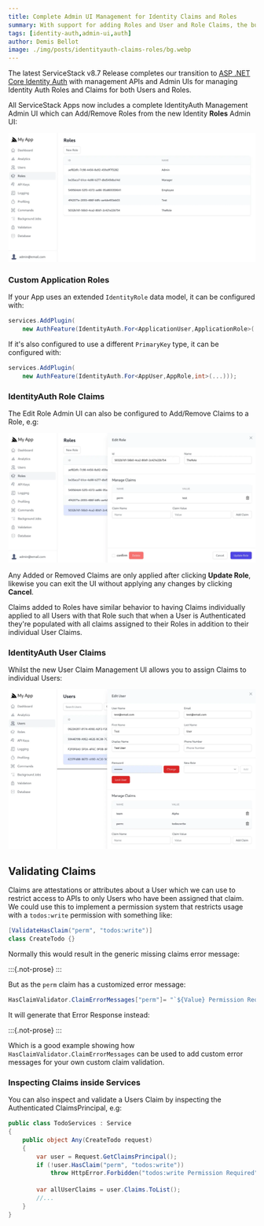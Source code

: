 ```yaml
---
title: Complete Admin UI Management for Identity Claims and Roles
summary: With support for adding Roles and User and Role Claims, the built-in Admin UI now offers complete Identity Auth management
tags: [identity-auth,admin-ui,auth]
author: Demis Bellot
image: ./img/posts/identityauth-claims-roles/bg.webp
---
```


The latest ServiceStack v8.7 Release completes our transition to [ASP .NET Core Identity Auth](https://docs.servicestack.net/auth/identity-auth) 
with management APIs and Admin UIs for managing Identity Auth Roles and Claims for both Users and Roles.

All ServiceStack Apps now includes a complete IdentityAuth Management Admin UI which can Add/Remove Roles from the 
new Identity **Roles** Admin UI:  

![](/img/posts/identityauth-claims-roles/identityauth-roles.webp)

### Custom Application Roles

If your App uses an extended `IdentityRole` data model, it can be configured with:

```csharp
services.AddPlugin(
    new AuthFeature(IdentityAuth.For<ApplicationUser,ApplicationRole>(...)));
```

If it's also configured to use a different `PrimaryKey` type, it can be configured with: 

```csharp
services.AddPlugin(
    new AuthFeature(IdentityAuth.For<AppUser,AppRole,int>(...)));
```

### IdentityAuth Role Claims

The Edit Role Admin UI can also be configured to Add/Remove Claims to a Role, e.g:

![](/img/posts/identityauth-claims-roles/identityauth-role-claims.webp)

Any Added or Removed Claims are only applied after clicking **Update Role**, likewise you can exit the UI without applying any changes by clicking **Cancel**.

Claims added to Roles have similar behavior to having Claims individually applied to all Users with that Role such that
when a User is Authenticated they're populated with all claims assigned to their Roles in addition to their individual User Claims. 

### IdentityAuth User Claims

Whilst the new User Claim Management UI allows you to assign Claims to individual Users: 

![](/img/posts/identityauth-claims-roles/identityauth-user-claims.webp)

## Validating Claims

Claims are attestations or attributes about a User which we can use to restrict access to APIs to only Users who
have been assigned that claim. We could use this to implement a permission system that restricts usage with a 
`todos:write` permission with something like:

```csharp
[ValidateHasClaim("perm", "todos:write")]
class CreateTodo {}
```

Normally this would result in the generic missing claims error message:

:::{.not-prose}
<error-summary :status="{message:`perm Claim with 'todos:write' is Required`}"></error-summary>
:::

But as the `perm` claim has a customized error message:

```csharp
HasClaimValidator.ClaimErrorMessages["perm"]= "`${Value} Permission Required`";
```

It will generate that Error Response instead:

:::{.not-prose}
<error-summary :status="{message:`'todos:write' Permission Required`}"></error-summary>
:::

Which is a good example showing how `HasClaimValidator.ClaimErrorMessages` can be used to add custom error messages
for your own custom claim validation. 

### Inspecting Claims inside Services

You can also inspect and validate a Users Claim by inspecting the Authenticated ClaimsPrincipal, e.g: 

```csharp
public class TodoServices : Service
{
    public object Any(CreateTodo request)
    {
        var user = Request.GetClaimsPrincipal();
        if (!user.HasClaim("perm", "todos:write"))
            throw HttpError.Forbidden("todos:write Permission Required");
        
        var allUserClaims = user.Claims.ToList();
        //...
    }
}
```
